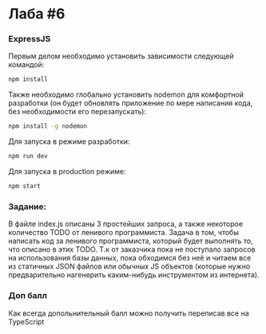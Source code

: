 # Лаба #6

### ExpressJS

Первым делом необходимо установить зависимости следующей командой:
```bash
npm install
```

Также необходимо глобально установить nodemon для комфортной разработки (он будет обновлять приложение по мере написания кода, без необходимости его перезапускать):

```bash
npm install -g nodemon
```

Для запуска в режиме разработки:
```bash
npm run dev
```

Для запуска в production режиме:
```bash
npm start
```

### Задание:
В файле index.js описаны 3 простейших запроса, а также некоторое количество TODO от ленивого программиста. 
Задача в том, чтобы написать код за ленивого программиста, который будет выполнять то, что описано в этих TODO.
Т.к от заказчика пока не поступало запросов на использования базы данных, пока обходимся без неё и читаем все из 
статичных JSON файлов или обычных JS объектов (которые нужно предварительно нагенерить каким-нибудь инструментом из интернета).


### Доп балл
Как всегда допольнительный балл можно получить переписав все на TypeScript
